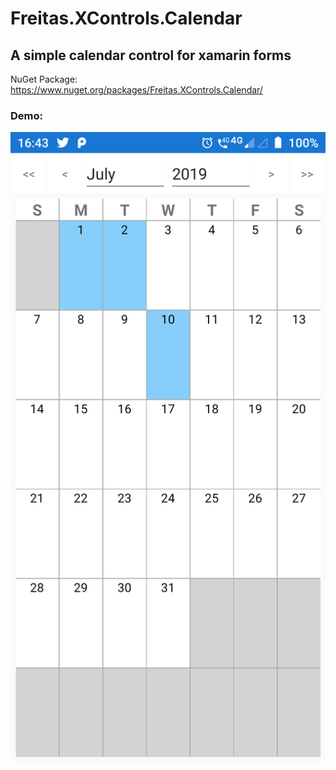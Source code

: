 # Freitas.XControls.Calendar
## A simple calendar control for xamarin forms

NuGet Package: https://www.nuget.org/packages/Freitas.XControls.Calendar/

### Demo:
![demo](https://github.com/victorduartedefreitas/Freitas.XControls.Calendar/blob/master/src/assets/demo.png)
